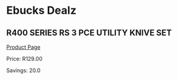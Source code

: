 
# Ebucks Dealz
## R400 SERIES RS 3 PCE UTILITY KNIVE SET
[Product Page](https://www.ebucks.com/web/shop/productSelected.do?prodId=1049189453&catId=714962196)

Price: R129.00

Savings: 20.0


	